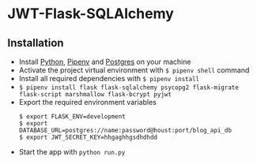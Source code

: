 # JWT-Flask-SQLAlchemy

## Installation
  - Install [Python](https://www.python.org/downloads/), [Pipenv](https://docs.pipenv.org/) and [Postgres](https://www.postgresql.org/) on your machine
  - Activate the project virtual environment with `$ pipenv shell` command
  - Install all required dependencies with `$ pipenv install`
  - `$ pipenv install flask flask-sqlalchemy psycopg2 flask-migrate flask-script marshmallow flask-bcrypt pyjwt`
  - Export the required environment variables
      ```
      $ export FLASK_ENV=development
      $ export DATABASE_URL=postgres://name:password@houst:port/blog_api_db
      $ export JWT_SECRET_KEY=hhgaghhgsdhdhdd
      ```
  - Start the app with `python run.py`
